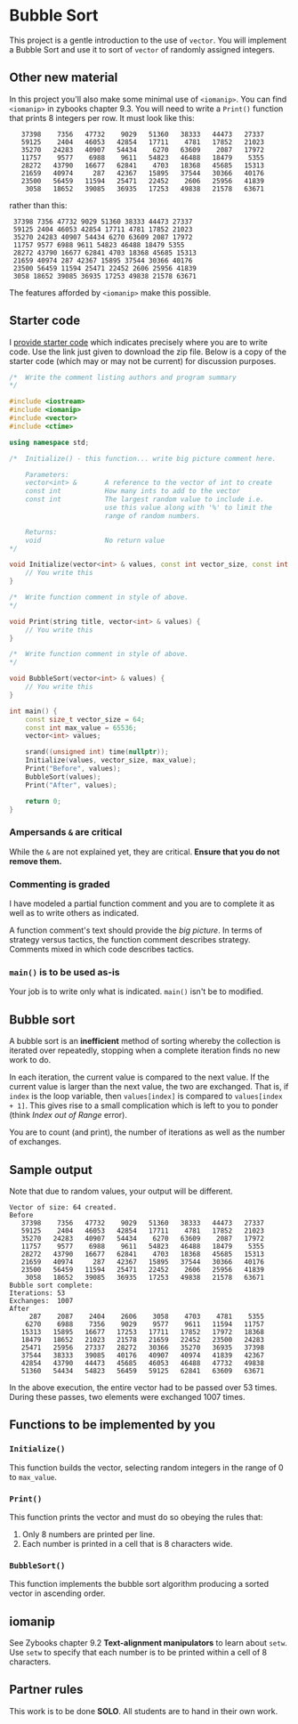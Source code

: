# Bubble Sort

This project is a gentle introduction to the use of `vector`. You will implement a Bubble Sort and use it to sort of `vector` of randomly assigned integers.

## Other new material

In this project you'll also make some minimal use of `<iomanip>`. You can find `<iomanip>` in zybooks chapter 9.3. You will need to write a `Print()` function that prints 8 integers per row. It must look like this:

```text
   37398    7356   47732    9029   51360   38333   44473   27337
   59125    2404   46053   42854   17711    4781   17852   21023
   35270   24283   40907   54434    6270   63609    2087   17972
   11757    9577    6988    9611   54823   46488   18479    5355
   28272   43790   16677   62841    4703   18368   45685   15313
   21659   40974     287   42367   15895   37544   30366   40176
   23500   56459   11594   25471   22452    2606   25956   41839
    3058   18652   39085   36935   17253   49838   21578   63671
```

rather than this:

```text
 37398 7356 47732 9029 51360 38333 44473 27337
 59125 2404 46053 42854 17711 4781 17852 21023
 35270 24283 40907 54434 6270 63609 2087 17972
 11757 9577 6988 9611 54823 46488 18479 5355
 28272 43790 16677 62841 4703 18368 45685 15313
 21659 40974 287 42367 15895 37544 30366 40176
 23500 56459 11594 25471 22452 2606 25956 41839
 3058 18652 39085 36935 17253 49838 21578 63671
```

The features afforded by `<iomanip>` make this possible.

## Starter code

I [provide starter code](./starter_code.zip) which indicates precisely where you are to write code. Use the link just given to download the zip file. Below is a copy of the starter code (which may or may not be current) for discussion purposes.

```c++
/*	Write the comment listing authors and program summary
*/

#include <iostream>
#include <iomanip>
#include <vector>
#include <ctime>

using namespace std;

/*	Initialize() - this function... write big picture comment here.

	Parameters:
	vector<int> &		A reference to the vector of int to create
	const int			How many ints to add to the vector
	const int			The largest random value to include i.e.
						use this value along with '%' to limit the
						range of random numbers.

	Returns:
	void				No return value
*/

void Initialize(vector<int> & values, const int vector_size, const int max_value) {
	// You write this
}

/*	Write function comment in style of above.
*/

void Print(string title, vector<int> & values) {
	// You write this
}

/*	Write function comment in style of above.
*/

void BubbleSort(vector<int> & values) {
	// You write this
}

int main() {
	const size_t vector_size = 64;
	const int max_value = 65536;
	vector<int> values;

	srand((unsigned int) time(nullptr));
	Initialize(values, vector_size, max_value);
	Print("Before", values);
	BubbleSort(values);
	Print("After", values);

	return 0;
}
```

### Ampersands `&` are critical

While the `&` are not explained yet, they are critical. **Ensure that you do not remove them.**

### Commenting is graded

I have modeled a partial function comment and you are to complete it as well as to write others as indicated.

A function comment's text should provide the *big picture*. In terms of strategy versus tactics, the function comment describes strategy. Comments mixed in which code describes tactics.

### `main()` is to be used as-is

Your job is to write only what is indicated. `main()` isn't be to modified.

## Bubble sort

A bubble sort is an **inefficient** method of sorting whereby the collection is iterated over repeatedly, stopping when a complete iteration finds no new work to do.

In each iteration, the current value is compared to the next value. If the current value is larger than the next value, the two are exchanged. That is, if `index` is the loop variable, then `values[index]` is compared to `values[index + 1]`. This gives rise to a small complication which is left to you to ponder (think *Index out of Range* error).

You are to count (and print), the number of iterations as well as the number of exchanges.

## Sample output

Note that due to random values, your output will be different.

```text
Vector of size: 64 created.
Before
   37398    7356   47732    9029   51360   38333   44473   27337
   59125    2404   46053   42854   17711    4781   17852   21023
   35270   24283   40907   54434    6270   63609    2087   17972
   11757    9577    6988    9611   54823   46488   18479    5355
   28272   43790   16677   62841    4703   18368   45685   15313
   21659   40974     287   42367   15895   37544   30366   40176
   23500   56459   11594   25471   22452    2606   25956   41839
    3058   18652   39085   36935   17253   49838   21578   63671
Bubble sort complete:
Iterations: 53
Exchanges:  1007
After
     287    2087    2404    2606    3058    4703    4781    5355
    6270    6988    7356    9029    9577    9611   11594   11757
   15313   15895   16677   17253   17711   17852   17972   18368
   18479   18652   21023   21578   21659   22452   23500   24283
   25471   25956   27337   28272   30366   35270   36935   37398
   37544   38333   39085   40176   40907   40974   41839   42367
   42854   43790   44473   45685   46053   46488   47732   49838
   51360   54434   54823   56459   59125   62841   63609   63671
```

In the above execution, the entire vector had to be passed over 53 times. During these passes, two elements were exchanged 1007 times.

## Functions to be implemented by you

### `Initialize()`

This function builds the vector, selecting random integers in the range of 0 to `max_value`.

### `Print()`

This function prints the vector and must do so obeying the rules that:

1. Only 8 numbers are printed per line.
2. Each number is printed in a cell that is 8 characters wide.

### `BubbleSort()`

This function implements the bubble sort algorithm producing a sorted vector in ascending order.

## iomanip

See Zybooks chapter 9.2 **Text-alignment manipulators** to learn about `setw`. Use `setw` to specify that each number is to be printed within a cell of 8 characters.

## Partner rules

This work is to be done **SOLO**. All students are to hand in their own work.
